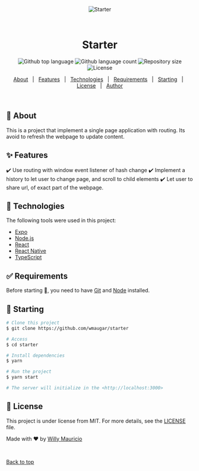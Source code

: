 <div align="center" id="top"> 
  <img src="./.github/app.gif" alt="Starter" />

  &#xa0;

  <!-- <a href="https://starter.netlify.app">Demo</a> -->
</div>

<h1 align="center">Starter</h1>

<p align="center">
  <img alt="Github top language" src="https://img.shields.io/github/languages/top/wmaugar/starter?color=56BEB8">

  <img alt="Github language count" src="https://img.shields.io/github/languages/count/wmaugar/starter?color=56BEB8">

  <img alt="Repository size" src="https://img.shields.io/github/repo-size/wmaugar/starter?color=56BEB8">

  <img alt="License" src="https://img.shields.io/github/license/wmaugar/starter?color=56BEB8">

  <!-- <img alt="Github issues" src="https://img.shields.io/github/issues/wmaugar/starter?color=56BEB8" /> -->

  <!-- <img alt="Github forks" src="https://img.shields.io/github/forks/wmaugar/starter?color=56BEB8" /> -->

  <!-- <img alt="Github stars" src="https://img.shields.io/github/stars/wmaugar/starter?color=56BEB8" /> -->
</p>

<!-- Status -->

<!-- <h4 align="center"> 
	🚧  Starter 🚀 Under construction...  🚧
</h4> 

<hr> -->

<p align="center">
  <a href="#dart-about">About</a> &#xa0; | &#xa0; 
  <a href="#sparkles-features">Features</a> &#xa0; | &#xa0;
  <a href="#rocket-technologies">Technologies</a> &#xa0; | &#xa0;
  <a href="#white_check_mark-requirements">Requirements</a> &#xa0; | &#xa0;
  <a href="#checkered_flag-starting">Starting</a> &#xa0; | &#xa0;
  <a href="#memo-license">License</a> &#xa0; | &#xa0;
  <a href="https://github.com/wmaugar" target="_blank">Author</a>
</p>

<br>

## :dart: About ##

This is a project that implement a single page application with routing.
Its avoid to refresh the webpage to update content. 

## :sparkles: Features ##

:heavy_check_mark: Use routing with window event listener of hash change
:heavy_check_mark: Implement a history to let user to change page, and scroll to child elements
:heavy_check_mark: Let user to share url, of exact part of the webpage.

## :rocket: Technologies ##

The following tools were used in this project:

- [Expo](https://expo.io/)
- [Node.js](https://nodejs.org/en/)
- [React](https://pt-br.reactjs.org/)
- [React Native](https://reactnative.dev/)
- [TypeScript](https://www.typescriptlang.org/)

## :white_check_mark: Requirements ##

Before starting :checkered_flag:, you need to have [Git](https://git-scm.com) and [Node](https://nodejs.org/en/) installed.

## :checkered_flag: Starting ##

```bash
# Clone this project
$ git clone https://github.com/wmaugar/starter

# Access
$ cd starter

# Install dependencies
$ yarn

# Run the project
$ yarn start

# The server will initialize in the <http://localhost:3000>
```

## :memo: License ##

This project is under license from MIT. For more details, see the [LICENSE](LICENSE.md) file.


Made with :heart: by <a href="https://github.com/wmaugar" target="_blank">Willy Mauricio</a>

&#xa0;

<a href="#top">Back to top</a>
